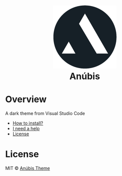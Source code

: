 <h1 align="center">
<img src="./icon.png" alt="Anúbis"><br />
Anúbis
</h1>

# Overview

A dark theme from Visual Studio Code

- [How to install?](INSTALL.md) 
- [I need a help](#need-help)
- [License](#license)

# License

MIT © [Anúbis Theme](https://github.com/midisoft/anubis-theme-vscode)